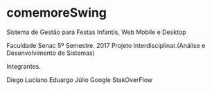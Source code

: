 # comemoreSwing
Sistema de Gestão para Festas Infantis, Web Mobile e Desktop

Faculdade Senac 5º Semestre. 2017 Projeto Interdisciplinar.(Análise e Desenvolvimento de Sistemas)

Integrantes.

Diego 
Luciano
Eduargo
Júlio
Google
StakOverFlow
